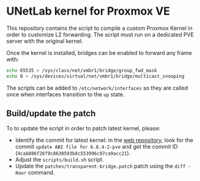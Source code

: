 # UNetLab kernel for Proxmox VE

This repository contains the script to compile a custom Proxmox Kernel in order to customize L2 forwarding. The script must run on a dedicated PVE server with the original kernel.

Once the kernel is installed, bridges can be enabled to forward any frame with:

```bash
echo 65535 > /sys/class/net/vmbr1/bridge/group_fwd_mask
echo 0 > /sys/devices/virtual/net/vmbr1/bridge/multicast_snooping
```

The scripts can be added to `/etc/network/interfaces` so they are called once when interfaces transition to the `up` state.

## Build/update the patch

To to update the script in order to patch latest kernel, please:

- Identify the commit for latest kernel: in the [web repository](https://git.proxmox.com/?p=pve-kernel.git;a=summary "Linux Kernel for Proxmox projects"), look for the commit `update ABI file for 6.8.4-2-pve` and get the commit ID (`4cab886f26f9c8638593b8c553996c97ca9acc21`).
- Adjust the `scripts/build.sh` script.
- Update the `patches/transparent-bridge.patch` patch using the `diff -Naur` command.
